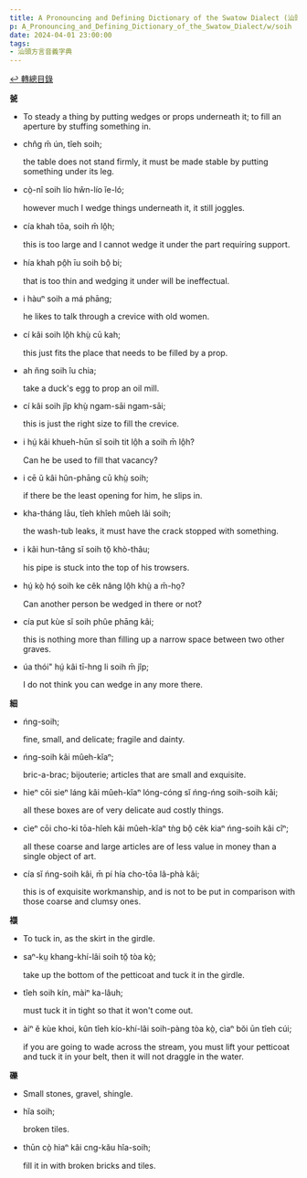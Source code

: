 ```yaml
---
title: A Pronouncing and Defining Dictionary of the Swatow Dialect (汕頭方言音義字典) / soih
p: A_Pronouncing_and_Defining_Dictionary_of_the_Swatow_Dialect/w/soih
date: 2024-04-01 23:00:00
tags: 
- 汕頭方言音義字典
---
```


[↩️ 轉總目錄](/A_Pronouncing_and_Defining_Dictionary_of_the_Swatow_Dialect)


**㼭**
- To steady a thing by putting wedges or props underneath it; to fill an aperture by stuffing something in.

- chn̂g m̄ ún, tîeh soih;

  the table does not stand firmly, it must be made stable by putting something under its leg.

- cò̤-nî soih lío hŵn-lío ĭe-ló;

  however much I wedge things underneath it, it still joggles.

- cía khah tōa, soih m̄ lô̤h;

  this is too large and I cannot wedge it under the part requiring support.

- hía khah pô̤h īu soih bô̤ bi;

  that is too thin and wedging it under will be ineffectual.

- i hàuⁿ soih a má phāng;

  he likes to talk through a crevice with old women.

- cí kâi soih lô̤h khṳ̀ cū kah;

  this just fits the place that needs to be filled by a prop.

- ah n̆ng soih îu chia;

  take a duck's egg to prop an oil mill.

- cí kâi soih jîp khṳ̀ ngam-sāi ngam-sāi;

  this is just the right size to fill the crevice.

- i hṳ́ kâi khueh-hūn sĭ soih tit lô̤h a soih m̄ lô̤h?

  Can he be used to fill that vacancy?

- i cē ŭ kâi hûn-phāng cū khṳ̀ soih;

  if there be the least opening for him, he slips in.

- kha-tháng lāu, tîeh khîeh mûeh lâi soih;

  the wash-tub leaks, it must have the crack stopped with something.

- i kâi hun-tâng sĭ soih tŏ̤ khò-thâu;

  his pipe is stuck into the top of his trowsers.

- hṳ́ kò̤ hó̤ soih ke cêk nâng lô̤h khṳ̀ a m̄-ho̤?

  Can another person be wedged in there or not?

- cía put kùe sĭ soih phûe phāng kâi;

  this is nothing more than filling up a narrow space between two other graves.

- úa thói" hṳ́ kâi tī-hng li soih m̄ jîp;

  I do not think you can wedge in any more there.

**細**

- ńng-soih;

  fine, small, and delicate; fragile and dainty.

- ńng-soih kâi mûeh-kĭaⁿ;

  bric-a-brac; bijouterie; articles that are small and exquisite.

- hìeⁿ cōi sieⁿ láng kâi mûeh-kĭaⁿ lóng-cóng sĭ ńng-ńng soih-soih kâi;

  all these boxes are of very delicate aud costly things.

- cìeⁿ cōi cho-ki tōa-hîeh kâi mûeh-kĭaⁿ tǹg bô̤ cêk kiaⁿ ńng-soih kâi cîⁿ;

  all these coarse and large articles are of less value in money than a single object of art.

- cía sĭ ńng-soih kâi, m̄ pí hía cho-tōa lâ-phà kâi;

  this is of exquisite workmanship, and is not to be put in comparison with those coarse and clumsy ones.

**襭**
- To tuck in, as the skirt in the girdle.

- saⁿ-kṳ khang-khí-lâi soih tŏ̤ tòa kò̤;

  take up the bottom of the petticoat and tuck it in the girdle.

- tîeh soih kín, màiⁿ ka-lâuh;

  must tuck it in tight so that it won't come out.

- àiⁿ ĕ kùe khoi, kûn tîeh kío-khí-lâi soih-pàng tòa kò̤, cìaⁿ bŏi ūn tîeh cúi;

  if you are going to wade across the stream, you  must lift your petticoat and tuck it in your belt, then it will not  draggle in the water.

**礫**
- Small stones, gravel, shingle.

- hĭa soih;

  broken tiles.

- thūn cò̤ hìaⁿ kâi cng-kău hĭa-soih;

  fill it in with broken bricks and tiles.